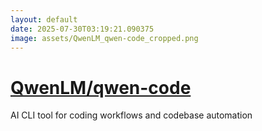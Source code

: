 ```yaml
---
layout: default
date: 2025-07-30T03:19:21.090375
image: assets/QwenLM_qwen-code_cropped.png
---
```


# [QwenLM/qwen-code](https://github.com/QwenLM/qwen-code)

AI CLI tool for coding workflows and codebase automation
